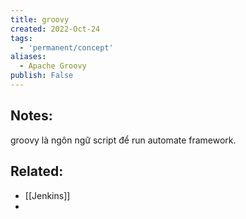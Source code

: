 ```yaml
---
title: groovy
created: 2022-Oct-24
tags:
  - 'permanent/concept'
aliases:
  - Apache Groovy
publish: False
---
```

## Notes:
groovy là ngôn ngữ script để run automate framework.
## Related:
- [[Jenkins]]
- 


